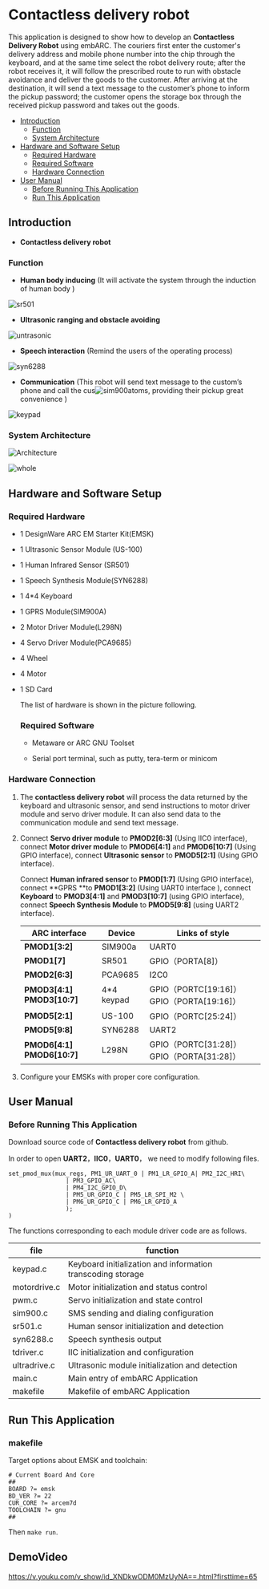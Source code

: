 # **Contactless delivery robot**

This application is designed to show how to develop an **Contactless Delivery Robot** using embARC. The couriers first enter the customer's delivery address and mobile phone number into the chip through the keyboard, and at the same time select the robot delivery route; after the robot receives it, it will follow the prescribed route to run with obstacle avoidance and deliver the goods to the customer. After arriving at the destination, it will send a text message to the customer’s phone to inform the pickup password; the customer opens the storage box through the received pickup password and takes out the goods.

* [Introduction](#introduction)
	* [Function](#function)
	* [System Architecture](#system-architecture)
* [Hardware and Software Setup](#hardware-and-software-setup)
	* [Required Hardware](#required-hardware)
	* [Required Software](#required-software)
	* [Hardware Connection](#hardware-connection)
* [User Manual](#user-manual)
	* [Before Running This Application](#before-running-this-application)
	* [Run This Application](#run-this-application)

## **Introduction**

- **Contactless delivery robot**



### **Function**

- **Human body inducing** (It will activate the system through the induction of human body )

![sr501](C:\Users\86159\Documents\GitHub\embarc_applications\arc_design_contest\2020\XDU_Contactless-distribution-robot\doc\sr501.jpg)

- **Ultrasonic ranging and obstacle avoiding**

![untrasonic](C:\Users\86159\Documents\GitHub\embarc_applications\arc_design_contest\2020\XDU_Contactless-distribution-robot\doc\untrasonic.jpg)

- **Speech interaction** (Remind the users of the operating process)

![syn6288](C:\Users\86159\Documents\GitHub\embarc_applications\arc_design_contest\2020\XDU_Contactless-distribution-robot\doc\syn6288.jpg)

- **Communication** (This robot will send text message to the custom’s phone and call the cus![sim900a](C:\Users\86159\Documents\GitHub\embarc_applications\arc_design_contest\2020\XDU_Contactless-distribution-robot\doc\sim900a.jpg)toms, providing their pickup great convenience )

![keypad](C:\Users\86159\Documents\GitHub\embarc_applications\arc_design_contest\2020\XDU_Contactless-distribution-robot\doc\keypad.jpg)

### **System Architecture**

![Architecture](C:\Users\86159\Documents\GitHub\embarc_applications\arc_design_contest\2020\XDU_Contactless-distribution-robot\doc\Architecture.png)

![whole](C:\Users\86159\Documents\GitHub\embarc_applications\arc_design_contest\2020\XDU_Contactless-distribution-robot\doc\whole.jpg)

## **Hardware and Software Setup**

### **Required Hardware**

- 1 DesignWare ARC EM Starter Kit(EMSK)

- 1 Ultrasonic Sensor Module (US-100)

- 1 Human Infrared Sensor (SR501)

- 1 Speech Synthesis Module(SYN6288)

- 1 4*4 Keyboard

- 1 GPRS Module(SIM900A)

- 2 Motor Driver Module(L298N)

- 4 Servo Driver Module(PCA9685)

- 4 Wheel

- 4 Motor

- 1 SD Card 

  The list of hardware is shown in the picture following.

  ### **Required Software**

  - Metaware or ARC GNU Toolset

  - Serial port terminal, such as putty, tera-term or minicom
    

### **Hardware Connection**

1. The **contactless delivery robot** will process the data returned by the keyboard and ultrasonic sensor, and send instructions to motor driver module and servo driver module. It can also send data to the     communication module and send text message.

2. Connect **Servo driver module** to **PMOD2[6:3]** (Using IIC0 interface), connect **Motor driver module** to **PMOD6[4:1]** and **PMOD6[10:7]** (Using GPIO interface), connect **Ultrasonic sensor** to **PMOD5[2:1]** (Using GPIO interface).

   Connect **Human infrared sensor** to **PMOD[1:7]** (Using GPIO interface), connect **GPRS **to **PMOD1[3:2]** (Using UART0 interface ), connect **Keyboard** to **PMOD3[4:1]** and **PMOD3[10:7]** (using GPIO interface), connect **Speech Synthesis Module** to **PMOD5[9:8]** (using UART2 interface).

   | **ARC** **interface**           | **Device** | **Links of style**                         |
   | ------------------------------- | ---------- | ------------------------------------------ |
   | **PMOD1[3:2]**                  | SIM900a    | UART0                                      |
   | **PMOD1[7]**                    | SR501      | GPIO（PORTA[8]）                           |
   | **PMOD2[6:3]**                  | PCA9685    | I2C0                                       |
   | **PMOD3[4:1]**  **PMOD3[10:7]** | 4*4 keypad | GPIO（PORTC[19:16]）  GPIO（PORTA[19:16]） |
   | **PMOD5[2:1]**                  | US-100     | GPIO（PORTC[25:24]）                       |
   | **PMOD5[9:8]**                  | SYN6288    | UART2                                      |
   | **PMOD6[4:1]**  **PMOD6[10:7]** | L298N      | GPIO（PORTC[31:28]）  GPIO（PORTA[31:28]） |

3. Configure your EMSKs with proper core configuration.



## **User Manual**

### **Before Running This Application**

Download source code of **Contactless delivery robot** from github.

In order to open **UART2**，**IIC0**，**UART0**， we need to modify following files.

```
set_pmod_mux(mux_regs, PM1_UR_UART_0 | PM1_LR_GPIO_A| PM2_I2C_HRI\
				| PM3_GPIO_AC\
				| PM4_I2C_GPIO_D\
				| PM5_UR_GPIO_C | PM5_LR_SPI_M2	\
				| PM6_UR_GPIO_C | PM6_LR_GPIO_A 
				);
)
```

The functions corresponding to each module driver code are as follows.

| **file**     | **function**                                                 |
| ------------ | ------------------------------------------------------------ |
| keypad.c     | Keyboard  initialization and information transcoding storage |
| motordrive.c | Motor  initialization and status control                     |
| pwm.c        | Servo  initialization and state control                      |
| sim900.c     | SMS  sending and dialing configuration                       |
| sr501.c      | Human  sensor initialization and detection                   |
| syn6288.c    | Speech  synthesis output                                     |
| tdriver.c    | IIC  initialization and configuration                        |
| ultradrive.c | Ultrasonic  module initialization and detection              |
| main.c       | Main  entry of embARC Application                            |
| makefile     | Makefile  of embARC Application                              |

## Run This Application

###  makefile

Target options about EMSK and toolchain:

```
# Current Board And Core
##
BOARD ?= emsk
BD_VER ?= 22
CUR_CORE ?= arcem7d
TOOLCHAIN ?= gnu
##

```

Then `make run`.

## **DemoVideo**

https://v.youku.com/v_show/id_XNDkwODM0MzUyNA==.html?firsttime=65